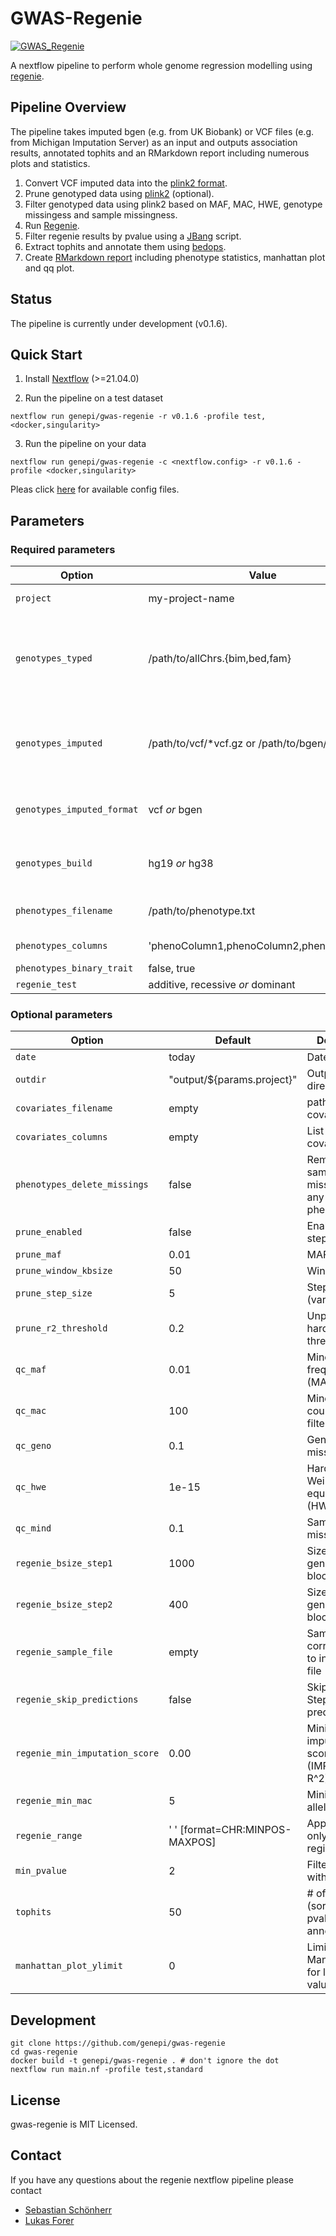 # GWAS-Regenie

[![GWAS_Regenie](https://github.com/genepi/gwas-regenie/actions/workflows/ci-tests.yml/badge.svg)](https://github.com/genepi/gwas-regenie/actions/workflows/ci-tests.yml)

A nextflow pipeline to perform whole genome regression modelling using [regenie](https://github.com/rgcgithub/regenie).

## Pipeline Overview

The pipeline takes imputed bgen (e.g. from UK Biobank) or VCF files (e.g. from Michigan Imputation Server) as an input and outputs association results, annotated tophits and an RMarkdown report including numerous plots and statistics. 

1) Convert VCF imputed data into the [plink2 format](https://github.com/chrchang/plink-ng/blob/master/pgen_spec/pgen_spec.pdf).
2) Prune genotyped data using [plink2](https://www.cog-genomics.org/plink/2.0/) (optional).
3) Filter genotyped data using plink2 based on MAF, MAC, HWE, genotype missingess and sample missingness. 
4) Run [Regenie](https://github.com/rgcgithub/regenie).
5) Filter regenie results by pvalue using a [JBang](https://github.com/jbangdev/jbang) script.
6) Extract tophits and annotate them using [bedops](https://bedops.readthedocs.io/en/latest/).
7) Create [RMarkdown report](https://rmarkdown.rstudio.com/) including phenotype statistics, manhattan plot and qq plot.

## Status
The pipeline is currently under development (v0.1.6). 

## Quick Start

1) Install [Nextflow](https://www.nextflow.io/docs/latest/getstarted.html#installation) (>=21.04.0)

2) Run the pipeline on a test dataset

```
nextflow run genepi/gwas-regenie -r v0.1.6 -profile test,<docker,singularity>
```

3) Run the pipeline on your data

```
nextflow run genepi/gwas-regenie -c <nextflow.config> -r v0.1.6 -profile <docker,singularity>
```

Pleas click [here](tests) for available config files. 

## Parameters

### Required parameters


| Option        | Value          | Description  |
| ------------- |-----------------| -------------| 
| `project`     | my-project-name | Name of the project | 
| `genotypes_typed`     |  /path/to/allChrs.{bim,bed,fam} | Path to the array genotypes (single merged file in plink format).  |
| `genotypes_imputed`     |  /path/to/vcf/\*vcf.gz or /path/to/bgen/\*bgen | Path to imputed genotypes in VCF or BGEN format) |
| `genotypes_imputed_format `     | vcf *or* bgen | Input file format of imputed genotypes   | 
| `genotypes_build`     | hg19 *or* hg38 | Imputed genotypes build format | 
| `phenotypes_filename `     | /path/to/phenotype.txt | Path to phenotype file | 
| `phenotypes_columns`     | 'phenoColumn1,phenoColumn2,phenoColumn3' | List of phenotypes | 
| `phenotypes_binary_trait`     | false, true | Binary trait? | 
| `regenie_test`     | additive, recessive *or* dominant |  Define test | 

### Optional parameters

| Option        |Default          | Description |
| ------------- |-----------------| -------------| 
| `date`     | today | Date in report |  
| `outdir`     | "output/${params.project}" | Output directory   
| `covariates_filename`     |  empty | path to covariates file | 
| `covariates_columns`     | empty | List of covariates |  
| `phenotypes_delete_missings`     | false | Removing samples with missing data at any of the phenotypes | 
| `prune_enabled`     | false | Enable pruning step | 
| `prune_maf`     | 0.01 | MAF filter | 
| `prune_window_kbsize`     |  50 | Window size |
| `prune_step_size`     |   5 | Step size (variant ct) |
| `prune_r2_threshold`     |   0.2 | Unphased hardcall R2 threshold|
| `qc_maf`     |   0.01 | Minor allele frequency (MAF) filter | 
| `qc_mac`     |  100 | Minor allele count (MAC) filter |  
| `qc_geno`     | 0.1 | Genotype missingess |  
| `qc_hwe`     | 1e-15 | Hardy-Weinberg equilibrium (HWE) filter |  
| `qc_mind`     | 0.1 | Sample missigness |  
| `regenie_bsize_step1`     | 1000 | Size of the genotype blocks |  
| `regenie_bsize_step2`     | 400 | Size of the genotype blocks |  
| `regenie_sample_file`     |  empty | Sample file corresponding to input BGEN file | 
| `regenie_skip_predictions`     | false | Skip Regenie Step 1 predictions |  
| `regenie_min_imputation_score`     |  0.00 | Minimum imputation info score (IMPUTE/MACH R^2)  | 
| `regenie_min_mac`     |  5 | Minimum minor allele count  | 
| `regenie_range`     |  ' ' [format=CHR:MINPOS-MAXPOS] | Apply Regenie only on specify region | 
| `min_pvalue`     |   2 | Filter results with logp10 < 2 |
| `tophits`     |   50 | # of tophits (sorted by pvalue) with annotation |
| `manhattan_plot_ylimit`     |   0 | Limit y axis in Manhattan plot for large p-values |

## Development

```
git clone https://github.com/genepi/gwas-regenie
cd gwas-regenie
docker build -t genepi/gwas-regenie . # don't ignore the dot
nextflow run main.nf -profile test,standard
```

## License
gwas-regenie is MIT Licensed.

## Contact
If you have any questions about the regenie nextflow pipeline please contact
* [Sebastian Schönherr](mailto:sebastian.schoenherr@i-med.ac.at)
* [Lukas Forer](mailto:lukas.forer@i-med.ac.at)

